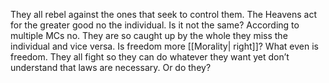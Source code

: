 They all rebel against the ones that seek to control them. The Heavens act for the greater good no the individual. Is it not the same? According to multiple MCs no.
They are so caught up by the whole they miss the individual and vice versa. Is freedom more [[Morality| right]]? 
What even is freedom. They all fight so they can do whatever they want yet don’t understand that laws are necessary. Or do they?
